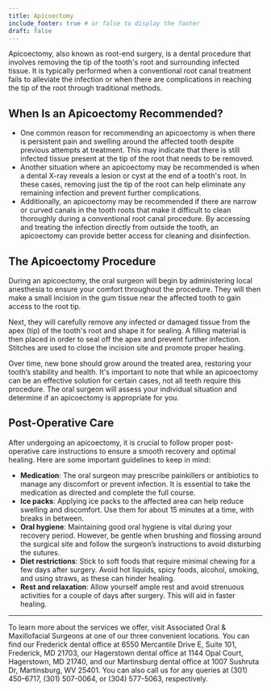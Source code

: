 ```yaml
---
title: Apicoectomy
include_footer: true # or false to display the footer
draft: false
---
```


Apicoectomy, also known as root-end surgery, is a dental procedure that involves removing the tip of the tooth's root and surrounding infected tissue. It is typically performed when a conventional root canal treatment fails to alleviate the infection or when there are complications in reaching the tip of the root through traditional methods.

## When Is an Apicoectomy Recommended?

- One common reason for recommending an apicoectomy is when there is persistent pain and swelling around the affected tooth despite previous attempts at treatment. This may indicate that there is still infected tissue present at the tip of the root that needs to be removed.
- Another situation where an apicoectomy may be recommended is when a dental X-ray reveals a lesion or cyst at the end of a tooth's root. In these cases, removing just the tip of the root can help eliminate any remaining infection and prevent further complications.
- Additionally, an apicoectomy may be recommended if there are narrow or curved canals in the tooth roots that make it difficult to clean thoroughly during a conventional root canal procedure. By accessing and treating the infection directly from outside the tooth, an apicoectomy can provide better access for cleaning and disinfection.


## The Apicoectomy Procedure

During an apicoectomy, the oral surgeon will begin by administering local anesthesia to ensure your comfort throughout the procedure. They will then make a small incision in the gum tissue near the affected tooth to gain access to the root tip. 

Next, they will carefully remove any infected or damaged tissue from the apex (tip) of the tooth's root and shape it for sealing. A filling material is then placed in order to seal off the apex and prevent further infection. Stitches are used to close the incision site and promote proper healing. 

Over time, new bone should grow around the treated area, restoring your tooth’s stability and health. It's important to note that while an apicoectomy can be an effective solution for certain cases, not all teeth require this procedure. The oral surgeon will assess your individual situation and determine if an apicoectomy is appropriate for you.

## Post-Operative Care

After undergoing an apicoectomy, it is crucial to follow proper post-operative care instructions to ensure a smooth recovery and optimal healing. Here are some important guidelines to keep in mind:

- **Medication**: The oral surgeon may prescribe painkillers or antibiotics to manage any discomfort or prevent infection. It is essential to take the medication as directed and complete the full course.
- **Ice packs**: Applying ice packs to the affected area can help reduce swelling and discomfort. Use them for about 15 minutes at a time, with breaks in between.
- **Oral hygiene**: Maintaining good oral hygiene is vital during your recovery period. However, be gentle when brushing and flossing around the surgical site and follow the surgeon’s instructions to avoid disturbing the sutures.
- **Diet restrictions**: Stick to soft foods that require minimal chewing for a few days after surgery. Avoid hot liquids, spicy foods, alcohol, smoking, and using straws, as these can hinder healing.
- **Rest and relaxation**: Allow yourself ample rest and avoid strenuous activities for a couple of days after surgery. This will aid in faster healing.

---

To learn more about the services we offer, visit Associated Oral & Maxillofacial Surgeons at one of our three convenient locations. You can find our Frederick dental office at 6550 Mercantile Drive E, Suite 101, Frederick, MD 21703, our Hagerstown dental office at 1144 Opal Court, Hagerstown, MD 21740, and our Martinsburg dental office at 1007 Sushruta Dr, Martinsburg, WV 25401. You can also call us for any queries at (301) 450-6717, (301) 507-0064, or (304) 577-5063, respectively.